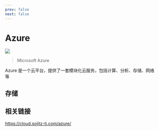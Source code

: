 ```yaml
---
prev: false
next: false
---
```


<script setup lang="ts"> 
import SkillIconsBlock from '../../../../components/SkillIconsBlock.vue'

// 存储
const __STORAGE__ = [
    {
        name: "Blob Storage",
        link: "https://learn.microsoft.com/zh-cn/azure/storage/blobs/",
        imgSrc: "/static/skill-icons/web-infrastructure--azure-blob-storage.png",
        openNewTag: true
    },
    {
        name: "File Storage",
        link: "https://learn.microsoft.com/zh-cn/azure/storage/files/storage-files-introduction",
        imgSrc: "/static/skill-icons/web-infrastructure--azure-file-storage.png",
        openNewTag: true
    },
]
</script>

# Azure

![](/static/skill-images/web-infrastructure--azure.png)

> Microsoft Azure

Azure 是一个云平台，提供了一套模块化云服务，包括计算、分析、存储、网络等

## 存储

<SkillIconsBlock :skillList="__STORAGE__"/>

## 相关链接

https://cloud.sojitz-ti.com/azure/
